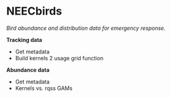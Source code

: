 # NEECbirds
*Bird abundance and distribution data for emergency response.*

**Tracking data**

- Get metadata
- Build kernels 2 usage grid function

**Abundance data**

- Get metadata
- Kernels vs. rqss GAMs
